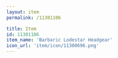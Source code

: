 ```yaml
---
layout: item
permalink: /11301106

title: Item
id: 11301106
item_name: 'Barbaric Lodestar Headgear'
icon_url: 'item/icon/11300696.png'
---
```

